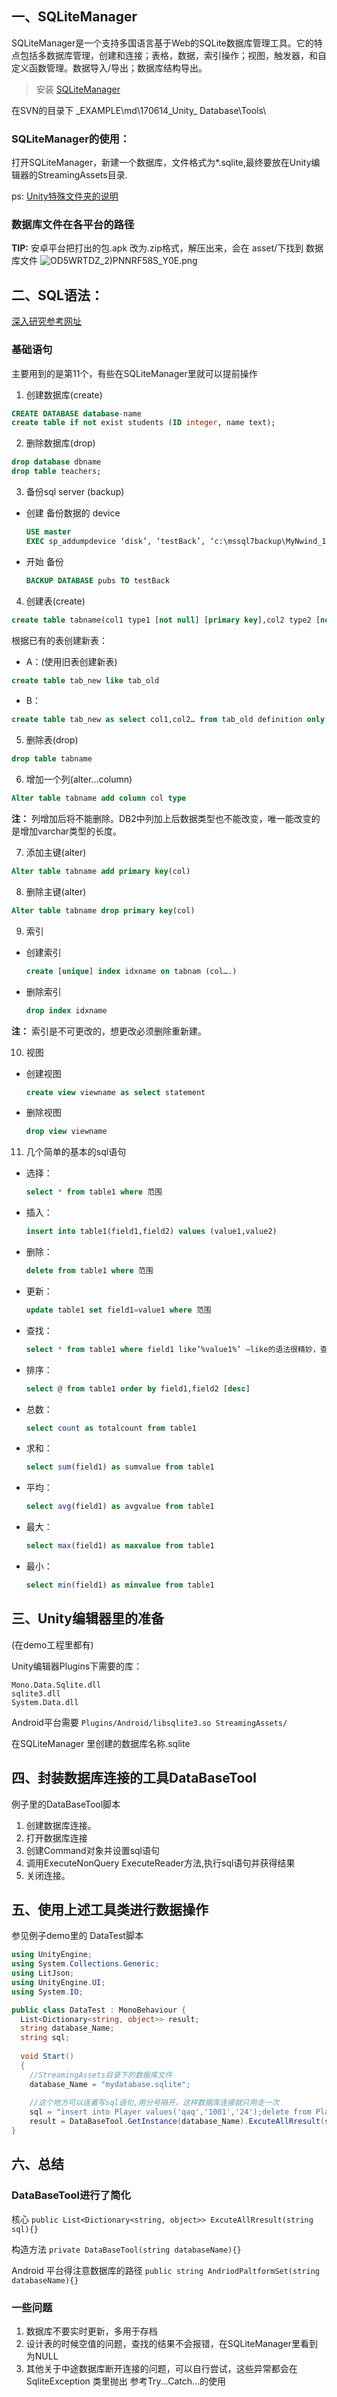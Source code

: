 ## 一、SQLiteManager 

SQLiteManager是一个支持多国语言基于Web的SQLite数据库管理工具。它的特点包括多数据库管理，创建和连接；表格，数据，索引操作；视图，触发器，和自定义函数管理。数据导入/导出；数据库结构导出。

> 安装 [SQLiteManager](https://sqlitemanager.en.softonic.com/) 

  在SVN的目录下 \_EXAMPLE\md\170614_Unity_ Database\Tools\

### SQLiteManager的使用：

打开SQLiteManager，新建一个数据库，文件格式为*.sqlite,最终要放在Unity编辑器的StreamingAssets目录.

ps: [Unity特殊文件夹的说明](http://www.jianshu.com/p/1d3216b42d0b)

### 数据库文件在各平台的路径

**TIP:** 安卓平台把打出的包.apk 改为.zip格式，解压出来，会在 asset/下找到 数据库文件
![OD5WRTDZ_2)PNNRF58S_Y0E.png](http://upload-images.jianshu.io/upload_images/3139616-0c3f4028e52c32a0.png?imageMogr2/auto-orient/strip%7CimageView2/2/w/1240)

## 二、SQL语法：

[深入研究参考网址](http://www.jianshu.com/p/18c7db2c1d71)

### 基础语句

主要用到的是第11个，有些在SQLiteManager里就可以提前操作

1. 创建数据库(create)
  ``` sql
  CREATE DATABASE database-name
  create table if not exist students (ID integer, name text);
  ```
2. 删除数据库(drop)
  ``` sql
  drop database dbname
  drop table teachers;
  ```
3. 备份sql server (backup)
  - 创建 备份数据的 device
    ``` sql
    USE master
    EXEC sp_addumpdevice ‘disk’, ‘testBack’, ‘c:\mssql7backup\MyNwind_1.dat’
    ```
  - 开始 备份
    ``` sql
    BACKUP DATABASE pubs TO testBack
    ```

4. 创建表(create)
  ``` sql
  create table tabname(col1 type1 [not null] [primary key],col2 type2 [not null],..)
  ```
  根据已有的表创建新表：
  - A：(使用旧表创建新表)
  ``` sql
  create table tab_new like tab_old
  ```
  - B：
  ``` sql
  create table tab_new as select col1,col2… from tab_old definition only
  ```

5. 删除表(drop)
  ``` sql
  drop table tabname
  ```

6. 增加一个列(alter...column)
  ``` sql
  Alter table tabname add column col type
  ```
  **注：** 列增加后将不能删除。DB2中列加上后数据类型也不能改变，唯一能改变的是增加varchar类型的长度。

7. 添加主键(alter)
  ``` sql
  Alter table tabname add primary key(col)
  ```

8. 删除主键(alter)
  ``` sql
  Alter table tabname drop primary key(col)
  ```

9. 索引
  - 创建索引
    ``` sql
    create [unique] index idxname on tabnam (col….)
    ```
  - 删除索引
    ``` sql
    drop index idxname
    ```
  **注：** 索引是不可更改的，想更改必须删除重新建。

10. 视图
  - 创建视图
    ``` sql
    create view viewname as select statement
    ```
  - 删除视图
    ``` sql
    drop view viewname
    ```

11. 几个简单的基本的sql语句

- 选择：
  ``` sql
  select * from table1 where 范围
  ```

- 插入：
  ``` sql
  insert into table1(field1,field2) values (value1,value2)
  ```

- 删除：
  ``` sql
  delete from table1 where 范围
  ```

- 更新：
  ``` sql
  update table1 set field1=value1 where 范围
  ```

- 查找：
  ``` sql
  select * from table1 where field1 like’%value1%’ —like的语法很精妙，查资料!
  ```

- 排序：
  ``` sql
  select @ from table1 order by field1,field2 [desc]
  ```

- 总数：
  ``` sql
  select count as totalcount from table1
  ```

- 求和：
  ``` sql
  select sum(field1) as sumvalue from table1
  ```

- 平均：
  ``` sql
  select avg(field1) as avgvalue from table1
  ```

- 最大：
  ``` sql
  select max(field1) as maxvalue from table1
  ```

- 最小：
  ``` sql
  select min(field1) as minvalue from table1
  ```

## 三、Unity编辑器里的准备
(在demo工程里都有)

Unity编辑器Plugins下需要的库： 

```
Mono.Data.Sqlite.dll  
sqlite3.dll   
System.Data.dll   
```

Android平台需要 `Plugins/Android/libsqlite3.so
StreamingAssets/`

在SQLiteManager 里创建的数据库名称.sqlite

## 四、封装数据库连接的工具DataBaseTool

例子里的DataBaseTool脚本

1. 创建数据库连接。     
2. 打开数据库连接    
3. 创建Command对象并设置sql语句 
4. 调用ExecuteNonQuery ExecuteReader方法,执行sql语句并获得结果
5. 关闭连接。

## 五、使用上述工具类进行数据操作
参见例子demo里的 DataTest脚本

``` csharp
using UnityEngine;
using System.Collections.Generic;
using LitJson;
using UnityEngine.UI;
using System.IO;

public class DataTest : MonoBehaviour {
  List<Dictionary<string, object>> result;
  string database_Name;
  string sql;
  
  void Start()
  {
    //StreamingAssets目录下的数据库文件
    database_Name = "mydatabase.sqlite";
    
    //这个地方可以连着写sql语句,用分号隔开，这样数据库连接就只用走一次
    sql = "insert into Player values('qaq','1001','24');delete from Player where Name='wangwu' ;select * from Player ";
    result = DataBaseTool.GetInstance(database_Name).ExcuteAllRresult(sql);
}

```

## 六、总结

### DataBaseTool进行了简化
核心 `public List<Dictionary<string, object>> ExcuteAllRresult(string sql){}
`

构造方法 `private DataBaseTool(string databaseName){}`

Android 平台得注意数据库的路径 `public string AndriodPaltformSet(string databaseName){}`

### 一些问题
1. 数据库不要实时更新，多用于存档
2. 设计表的时候空值的问题，查找的结果不会报错，在SQLiteManager里看到为NULL
3. 其他关于中途数据库断开连接的问题，可以自行尝试，这些异常都会在 SqliteException 类里抛出 参考Try...Catch...的使用

